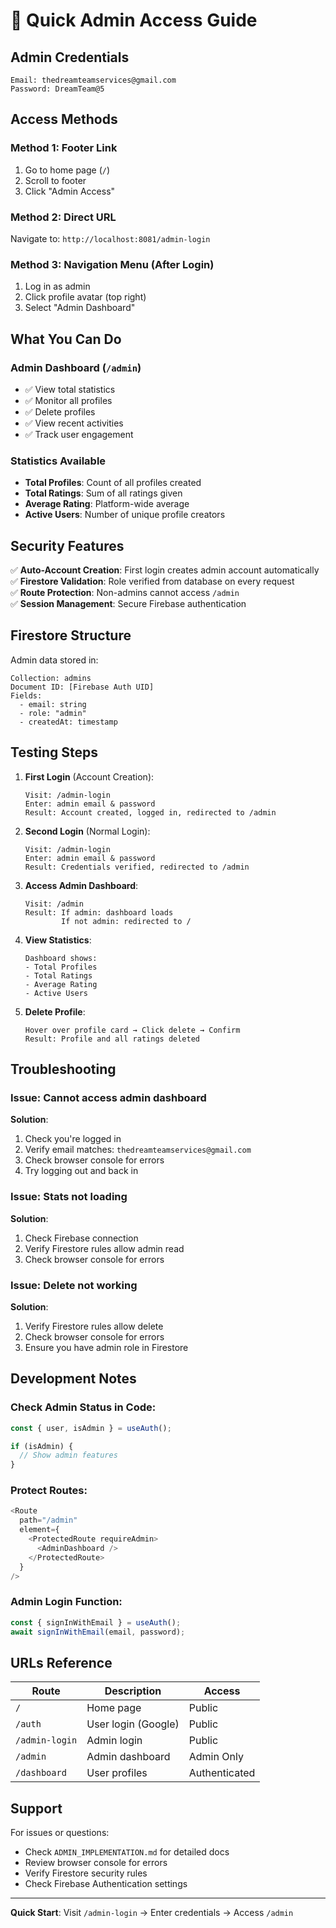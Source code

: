 # 🔐 Quick Admin Access Guide

## Admin Credentials
```
Email: thedreamteamservices@gmail.com
Password: DreamTeam@5
```

## Access Methods

### Method 1: Footer Link
1. Go to home page (`/`)
2. Scroll to footer
3. Click "Admin Access"

### Method 2: Direct URL
Navigate to: `http://localhost:8081/admin-login`

### Method 3: Navigation Menu (After Login)
1. Log in as admin
2. Click profile avatar (top right)
3. Select "Admin Dashboard"

## What You Can Do

### Admin Dashboard (`/admin`)
- ✅ View total statistics
- ✅ Monitor all profiles
- ✅ Delete profiles
- ✅ View recent activities
- ✅ Track user engagement

### Statistics Available
- **Total Profiles**: Count of all profiles created
- **Total Ratings**: Sum of all ratings given
- **Average Rating**: Platform-wide average
- **Active Users**: Number of unique profile creators

## Security Features

✅ **Auto-Account Creation**: First login creates admin account automatically  
✅ **Firestore Validation**: Role verified from database on every request  
✅ **Route Protection**: Non-admins cannot access `/admin`  
✅ **Session Management**: Secure Firebase authentication  

## Firestore Structure

Admin data stored in:
```
Collection: admins
Document ID: [Firebase Auth UID]
Fields:
  - email: string
  - role: "admin"
  - createdAt: timestamp
```

## Testing Steps

1. **First Login** (Account Creation):
   ```
   Visit: /admin-login
   Enter: admin email & password
   Result: Account created, logged in, redirected to /admin
   ```

2. **Second Login** (Normal Login):
   ```
   Visit: /admin-login
   Enter: admin email & password
   Result: Credentials verified, redirected to /admin
   ```

3. **Access Admin Dashboard**:
   ```
   Visit: /admin
   Result: If admin: dashboard loads
           If not admin: redirected to /
   ```

4. **View Statistics**:
   ```
   Dashboard shows:
   - Total Profiles
   - Total Ratings
   - Average Rating
   - Active Users
   ```

5. **Delete Profile**:
   ```
   Hover over profile card → Click delete → Confirm
   Result: Profile and all ratings deleted
   ```

## Troubleshooting

### Issue: Cannot access admin dashboard
**Solution**: 
1. Check you're logged in
2. Verify email matches: `thedreamteamservices@gmail.com`
3. Check browser console for errors
4. Try logging out and back in

### Issue: Stats not loading
**Solution**:
1. Check Firebase connection
2. Verify Firestore rules allow admin read
3. Check browser console for errors

### Issue: Delete not working
**Solution**:
1. Verify Firestore rules allow delete
2. Check browser console for errors
3. Ensure you have admin role in Firestore

## Development Notes

### Check Admin Status in Code:
```typescript
const { user, isAdmin } = useAuth();

if (isAdmin) {
  // Show admin features
}
```

### Protect Routes:
```typescript
<Route 
  path="/admin" 
  element={
    <ProtectedRoute requireAdmin>
      <AdminDashboard />
    </ProtectedRoute>
  } 
/>
```

### Admin Login Function:
```typescript
const { signInWithEmail } = useAuth();
await signInWithEmail(email, password);
```

## URLs Reference

| Route | Description | Access |
|-------|-------------|--------|
| `/` | Home page | Public |
| `/auth` | User login (Google) | Public |
| `/admin-login` | Admin login | Public |
| `/admin` | Admin dashboard | Admin Only |
| `/dashboard` | User profiles | Authenticated |

## Support

For issues or questions:
- Check `ADMIN_IMPLEMENTATION.md` for detailed docs
- Review browser console for errors
- Verify Firestore security rules
- Check Firebase Authentication settings

---

**Quick Start**: Visit `/admin-login` → Enter credentials → Access `/admin`
